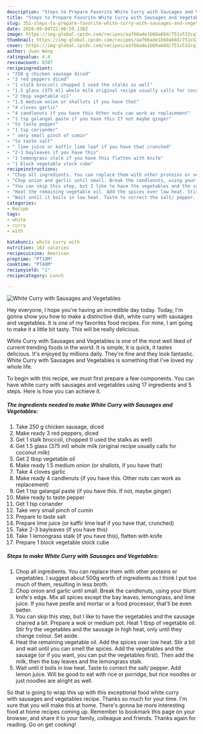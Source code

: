 ```yaml
---
description: "Steps to Prepare Favorite White Curry with Sausages and Vegetables"
title: "Steps to Prepare Favorite White Curry with Sausages and Vegetables"
slug: 351-steps-to-prepare-favorite-white-curry-with-sausages-and-vegetables
date: 2020-09-04T22:08:59.138Z
image: https://img-global.cpcdn.com/recipes/aaf66ade1b60a68d/751x532cq70/white-curry-with-sausages-and-vegetables-recipe-main-photo.jpg
thumbnail: https://img-global.cpcdn.com/recipes/aaf66ade1b60a68d/751x532cq70/white-curry-with-sausages-and-vegetables-recipe-main-photo.jpg
cover: https://img-global.cpcdn.com/recipes/aaf66ade1b60a68d/751x532cq70/white-curry-with-sausages-and-vegetables-recipe-main-photo.jpg
author: Juan Wong
ratingvalue: 4.4
reviewcount: 8387
recipeingredient:
- "250 g chicken sausage diced"
- "3 red peppers diced"
- "1 stalk broccoli chopped I used the stalks as well"
- "1.5 glass (375 ml) whole milk original recipe usually calls for coconut milk"
- "2 tbsp vegetable oil"
- "1.5 medium onion or shallots if you have that"
- "4 cloves garlic"
- "4 candlenuts if you have this Other nuts can work as replacement"
- "1 tsp galangal paste if you have this If not maybe ginger"
- "to taste pepper"
- "1 tsp coriander"
- " very small pinch of cumin"
- "to taste salt"
- " lime juice or kaffir lime leaf if you have that crunched"
- "2-3 bayleaves if you have this"
- "1 lemongrass stalk if you have this flatten with knife"
- "1 block vegetable stock cube"
recipeinstructions:
- "Chop all ingredients. You can replace them with other proteins or vegetables. I suggest about 500g worth of ingredients as I think I put too much of them, resulting in less broth."
- "Chop onion and garlic until small. Break the candlenuts, using your blunt knife&#39;s edge. Mix all spices except the bay leaves, lemongrass, and lime juice. If you have pestle and mortar or a food processor, that&#39;ll be even better."
- "You can skip this step, but I like to have the vegetables and the sausage charred a bit. Prepare a wok or medium pot. Heat 1 tbsp of vegetable oil. Stir fry the vegetables and the sausage in high heat, only until they change colour. Set aside."
- "Heat the remaining vegetable oil. Add the spices over low heat. Stir a bit and wait until you can smell the spices. Add the vegetables and the sausage (or if you want, you can put the vegetables first). Then add the milk, then the bay leaves and the lemongrass stalk."
- "Wait until it boils in low heat. Taste to correct the salt/ pepper. Add lemon juice. Will be good to eat with rice or porridge, but rice noodles or just noodles are alright as well."
categories:
- Recipe
tags:
- white
- curry
- with

katakunci: white curry with 
nutrition: 163 calories
recipecuisine: American
preptime: "PT19M"
cooktime: "PT48M"
recipeyield: "1"
recipecategory: Lunch

---
```



![White Curry with Sausages and Vegetables](https://img-global.cpcdn.com/recipes/aaf66ade1b60a68d/751x532cq70/white-curry-with-sausages-and-vegetables-recipe-main-photo.jpg)

Hey everyone, I hope you're having an incredible day today. Today, I'm gonna show you how to make a distinctive dish, white curry with sausages and vegetables. It is one of my favorites food recipes. For mine, I am going to make it a little bit tasty. This will be really delicious.

White Curry with Sausages and Vegetables is one of the most well liked of current trending foods in the world. It is simple, it is quick, it tastes delicious. It's enjoyed by millions daily. They're fine and they look fantastic. White Curry with Sausages and Vegetables is something that I've loved my whole life.




To begin with this recipe, we must first prepare a few components. You can have white curry with sausages and vegetables using 17 ingredients and 5 steps. Here is how you can achieve it.

<!--inarticleads1-->

##### The ingredients needed to make White Curry with Sausages and Vegetables:

1. Take 250 g chicken sausage, diced
1. Make ready 3 red peppers, diced
1. Get 1 stalk broccoli, chopped (I used the stalks as well)
1. Get 1.5 glass (375 ml) whole milk (original recipe usually calls for coconut milk)
1. Get 2 tbsp vegetable oil
1. Make ready 1.5 medium onion (or shallots, if you have that)
1. Take 4 cloves garlic
1. Make ready 4 candlenuts (if you have this. Other nuts can work as replacement)
1. Get 1 tsp galangal paste (if you have this. If not, maybe ginger)
1. Make ready to taste pepper
1. Get 1 tsp coriander
1. Take  very small pinch of cumin
1. Prepare to taste salt
1. Prepare  lime juice (or kaffir lime leaf if you have that, crunched)
1. Take 2-3 bayleaves (if you have this)
1. Take 1 lemongrass stalk (if you have this), flatten with knife
1. Prepare 1 block vegetable stock cube




<!--inarticleads2-->

##### Steps to make White Curry with Sausages and Vegetables:

1. Chop all ingredients. You can replace them with other proteins or vegetables. I suggest about 500g worth of ingredients as I think I put too much of them, resulting in less broth.
1. Chop onion and garlic until small. Break the candlenuts, using your blunt knife&#39;s edge. Mix all spices except the bay leaves, lemongrass, and lime juice. If you have pestle and mortar or a food processor, that&#39;ll be even better.
1. You can skip this step, but I like to have the vegetables and the sausage charred a bit. Prepare a wok or medium pot. Heat 1 tbsp of vegetable oil. Stir fry the vegetables and the sausage in high heat, only until they change colour. Set aside.
1. Heat the remaining vegetable oil. Add the spices over low heat. Stir a bit and wait until you can smell the spices. Add the vegetables and the sausage (or if you want, you can put the vegetables first). Then add the milk, then the bay leaves and the lemongrass stalk.
1. Wait until it boils in low heat. Taste to correct the salt/ pepper. Add lemon juice. Will be good to eat with rice or porridge, but rice noodles or just noodles are alright as well.




So that is going to wrap this up with this exceptional food white curry with sausages and vegetables recipe. Thanks so much for your time. I'm sure that you will make this at home. There's gonna be more interesting food at home recipes coming up. Remember to bookmark this page on your browser, and share it to your family, colleague and friends. Thanks again for reading. Go on get cooking!
